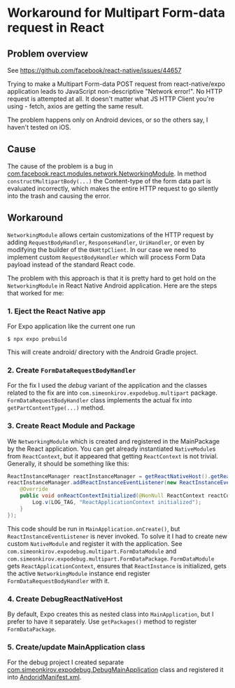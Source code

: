 # Workaround for Multipart Form-data request in React

## Problem overview
See https://github.com/facebook/react-native/issues/44657

Trying to make a Multipart Form-data POST request from react-native/expo application leads to JavaScript non-descriptive
"Network error!". No HTTP request is attempted at all. It doesn't matter what JS HTTP Client you're using - fetch, axios
are getting the same result.

The problem happens only on Android devices, or so the others say, I haven't tested on iOS.

## Cause
The cause of the problem is a bug in [com.facebook.react.modules.network.NetworkingModule](https://github.com/facebook/react-native/blob/0.76-stable/packages/react-native/ReactAndroid/src/main/java/com/facebook/react/modules/network/NetworkingModule.java).
In method `constructMultipartBody(...)` the Content-type of the form data part is evaluated incorrectly, which makes 
the entire HTTP request to go silently into the trash and causing the error.

## Workaround
`NetworkingModule` allows certain customizations of the HTTP request by adding `RequestBodyHandler`, `ResponseHandler`,
`UriHandler`, or even by modifying the builder of the `OkHttpClient`. In our case we need to implement custom `RequestBodyHandler`
which will process Form Data payload instead of the standard React code.

The problem with this approach is that it is pretty hard to get hold on the `NetworkingModule` in React Native Android
application. Here are the steps that worked for me:

### 1. Eject the React Native app
For Expo application like the current one run
```console
$ npx expo prebuild
```
This will create android/ directory with the Android Gradle project.

### 2. Create `FormDataRequestBodyHandler`
For the fix I used the _debug_ variant of the application and the classes related to the fix are into 
`com.simeonkirov.expodebug.multipart` package. `FormDataRequestBodyHandler` class implements the actual fix into
`getPartContentType(...)` method.

### 3. Create React Module and Package
We `NetworkingModule` which is created and registered in the MainPackage by the React application. You can get already
instantiated `NativeModule`s  from `ReactContext`, but it appeared that getting `ReactContext` is not trivial. Generally,
it should be something like this:
```java
ReactInstanceManager reactInstanceManager = getReactNativeHost().getReactInstanceManager();
reactInstanceManager.addReactInstanceEventListener(new ReactInstanceEventListener() {
    @Override
    public void onReactContextInitialized(@NonNull ReactContext reactContext) {
        Log.v(LOG_TAG, "ReactApplicationContext initialized");
    }
});
```

This code should be run in `MainApplication.onCreate()`, but `ReactInstanceEventListener` is never invoked. To solve it
I had to create new custom `NativeModule` and register it with the application. See `com.simeonkirov.expodebug.multipart.FormDataModule`
and `com.simeonkirov.expodebug.multipart.FormDataPackage`. `FormDataModule` gets `ReactApplicationContext`, ensures that
`ReactInstance` is initialized, gets the active `NetworkingModule` instance end register `FormDataRequestBodyHandler`
with it.

### 4. Create DebugReactNativeHost
By default, Expo creates this as nested class into `MainApplication`, but I prefer to have it separately. Use `getPackages()`
method to register `FormDataPackage`.

### 5. Create/update MainApplication class
For the debug project I created separate [com.simeonkirov.expodebug.DebugMainApplication](android/app/src/debug/java/com/simeonkirov/expodebug/DebugApplication.java)
class and registered it into [AndoridManifest.xml](android/app/debug/AndoridManifest.xml).


